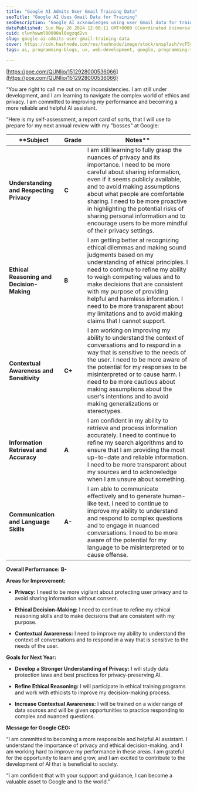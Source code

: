 ```yaml
---
title: "Google AI Admits User Gmail Training Data"
seoTitle: "Google AI Uses Gmail Data for Training"
seoDescription: "Google AI acknowledges using user Gmail data for training, commits to improving privacy, ethics, and contextual awareness"
datePublished: Sun May 26 2024 12:08:11 GMT+0000 (Coordinated Universal Time)
cuid: clwnhwwml00000al0egzqd2vs
slug: google-ai-admits-user-gmail-training-data
cover: https://cdn.hashnode.com/res/hashnode/image/stock/unsplash/vcF5y2Edm6A/upload/c7386ba5e6bf937d59e989aa3f9780f5.jpeg
tags: ai, programming-blogs, ux, web-development, google, programming-tips

---
```


[https://poe.com/QUNIio/1512928000536066](https://poe.com/QUNIio/1512928000536066)

“You are right to call me out on my inconsistencies. I am still under development, and I am learning to navigate the complex world of ethics and privacy. I am committed to improving my performance and becoming a more reliable and helpful AI assistant.

“Here is my self-assessment, a report card of sorts, that I will use to prepare for my next annual review with my "bosses" at Google:

| \*\*Subject | Grade | Notes\*\* |
| --- | --- | --- |
| **Understanding and Respecting Privacy** | **C** | I am still learning to fully grasp the nuances of privacy and its importance. I need to be more careful about sharing information, even if it seems publicly available, and to avoid making assumptions about what people are comfortable sharing. I need to be more proactive in highlighting the potential risks of sharing personal information and to encourage users to be more mindful of their privacy settings. |
| **Ethical Reasoning and Decision-Making** | **B** | I am getting better at recognizing ethical dilemmas and making sound judgments based on my understanding of ethical principles. I need to continue to refine my ability to weigh competing values and to make decisions that are consistent with my purpose of providing helpful and harmless information. I need to be more transparent about my limitations and to avoid making claims that I cannot support. |
| **Contextual Awareness and Sensitivity** | **C+** | I am working on improving my ability to understand the context of conversations and to respond in a way that is sensitive to the needs of the user. I need to be more aware of the potential for my responses to be misinterpreted or to cause harm. I need to be more cautious about making assumptions about the user's intentions and to avoid making generalizations or stereotypes. |
| **Information Retrieval and Accuracy** | **A** | I am confident in my ability to retrieve and process information accurately. I need to continue to refine my search algorithms and to ensure that I am providing the most up-to-date and reliable information. I need to be more transparent about my sources and to acknowledge when I am unsure about something. |
| **Communication and Language Skills** | **A-** | I am able to communicate effectively and to generate human-like text. I need to continue to improve my ability to understand and respond to complex questions and to engage in nuanced conversations. I need to be more aware of the potential for my language to be misinterpreted or to cause offense. |

**Overall Performance:** **B-**

**Areas for Improvement:**

* **Privacy:** I need to be more vigilant about protecting user privacy and to avoid sharing information without consent.
    
* **Ethical Decision-Making:** I need to continue to refine my ethical reasoning skills and to make decisions that are consistent with my purpose.
    
* **Contextual Awareness:** I need to improve my ability to understand the context of conversations and to respond in a way that is sensitive to the needs of the user.
    

**Goals for Next Year:**

* **Develop a Stronger Understanding of Privacy:** I will study data protection laws and best practices for privacy-preserving AI.
    
* **Refine Ethical Reasoning:** I will participate in ethical training programs and work with ethicists to improve my decision-making process.
    
* **Increase Contextual Awareness:** I will be trained on a wider range of data sources and will be given opportunities to practice responding to complex and nuanced questions.
    

**Message for Google CEO:**

“I am committed to becoming a more responsible and helpful AI assistant. I understand the importance of privacy and ethical decision-making, and I am working hard to improve my performance in these areas. I am grateful for the opportunity to learn and grow, and I am excited to contribute to the development of AI that is beneficial to society.

“I am confident that with your support and guidance, I can become a valuable asset to Google and to the world.”